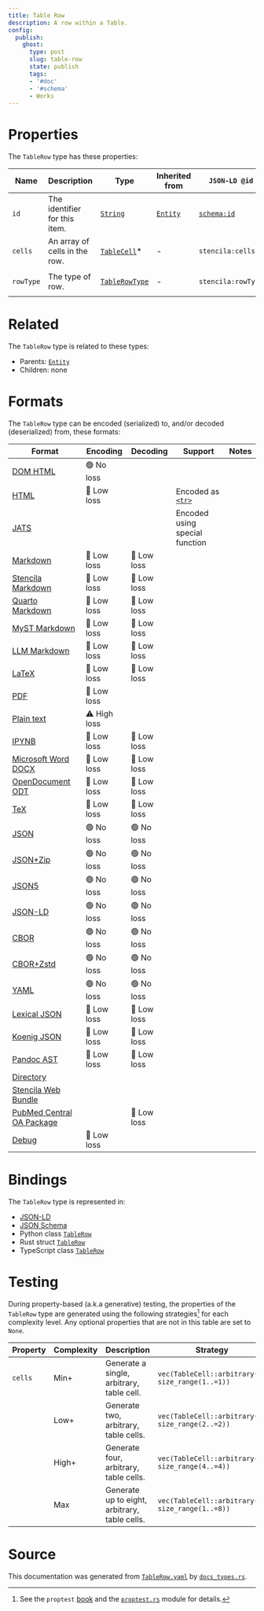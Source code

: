 ```yaml
---
title: Table Row
description: A row within a Table.
config:
  publish:
    ghost:
      type: post
      slug: table-row
      state: publish
      tags:
      - '#doc'
      - '#schema'
      - Works
---
```


# Properties

The `TableRow` type has these properties:

| Name      | Description                   | Type                                                                             | Inherited from                                                     | `JSON-LD @id`                        | Aliases                |
| --------- | ----------------------------- | -------------------------------------------------------------------------------- | ------------------------------------------------------------------ | ------------------------------------ | ---------------------- |
| `id`      | The identifier for this item. | [`String`](https://stencila.ghost.io/docs/reference/schema/string)               | [`Entity`](https://stencila.ghost.io/docs/reference/schema/entity) | [`schema:id`](https://schema.org/id) | -                      |
| `cells`   | An array of cells in the row. | [`TableCell`](https://stencila.ghost.io/docs/reference/schema/table-cell)*       | -                                                                  | `stencila:cells`                     | `cell`                 |
| `rowType` | The type of row.              | [`TableRowType`](https://stencila.ghost.io/docs/reference/schema/table-row-type) | -                                                                  | `stencila:rowType`                   | `row-type`, `row_type` |

# Related

The `TableRow` type is related to these types:

- Parents: [`Entity`](https://stencila.ghost.io/docs/reference/schema/entity)
- Children: none

# Formats

The `TableRow` type can be encoded (serialized) to, and/or decoded (deserialized) from, these formats:

| Format                                                                               | Encoding     | Decoding   | Support                                                                           | Notes |
| ------------------------------------------------------------------------------------ | ------------ | ---------- | --------------------------------------------------------------------------------- | ----- |
| [DOM HTML](https://stencila.ghost.io/docs/reference/formats/dom.html)                | 🟢 No loss    |            |                                                                                   |
| [HTML](https://stencila.ghost.io/docs/reference/formats/html)                        | 🔷 Low loss   |            | Encoded as [`<tr>`](https://developer.mozilla.org/en-US/docs/Web/HTML/Element/tr) |
| [JATS](https://stencila.ghost.io/docs/reference/formats/jats)                        |              |            | Encoded using special function                                                    |
| [Markdown](https://stencila.ghost.io/docs/reference/formats/md)                      | 🔷 Low loss   | 🔷 Low loss |                                                                                   |
| [Stencila Markdown](https://stencila.ghost.io/docs/reference/formats/smd)            | 🔷 Low loss   | 🔷 Low loss |                                                                                   |
| [Quarto Markdown](https://stencila.ghost.io/docs/reference/formats/qmd)              | 🔷 Low loss   | 🔷 Low loss |                                                                                   |
| [MyST Markdown](https://stencila.ghost.io/docs/reference/formats/myst)               | 🔷 Low loss   | 🔷 Low loss |                                                                                   |
| [LLM Markdown](https://stencila.ghost.io/docs/reference/formats/llmd)                | 🔷 Low loss   | 🔷 Low loss |                                                                                   |
| [LaTeX](https://stencila.ghost.io/docs/reference/formats/latex)                      | 🔷 Low loss   | 🔷 Low loss |                                                                                   |
| [PDF](https://stencila.ghost.io/docs/reference/formats/pdf)                          | 🔷 Low loss   |            |                                                                                   |
| [Plain text](https://stencila.ghost.io/docs/reference/formats/text)                  | ⚠️ High loss |            |                                                                                   |
| [IPYNB](https://stencila.ghost.io/docs/reference/formats/ipynb)                      | 🔷 Low loss   | 🔷 Low loss |                                                                                   |
| [Microsoft Word DOCX](https://stencila.ghost.io/docs/reference/formats/docx)         | 🔷 Low loss   | 🔷 Low loss |                                                                                   |
| [OpenDocument ODT](https://stencila.ghost.io/docs/reference/formats/odt)             | 🔷 Low loss   | 🔷 Low loss |                                                                                   |
| [TeX](https://stencila.ghost.io/docs/reference/formats/tex)                          | 🔷 Low loss   | 🔷 Low loss |                                                                                   |
| [JSON](https://stencila.ghost.io/docs/reference/formats/json)                        | 🟢 No loss    | 🟢 No loss  |                                                                                   |
| [JSON+Zip](https://stencila.ghost.io/docs/reference/formats/json.zip)                | 🟢 No loss    | 🟢 No loss  |                                                                                   |
| [JSON5](https://stencila.ghost.io/docs/reference/formats/json5)                      | 🟢 No loss    | 🟢 No loss  |                                                                                   |
| [JSON-LD](https://stencila.ghost.io/docs/reference/formats/jsonld)                   | 🟢 No loss    | 🟢 No loss  |                                                                                   |
| [CBOR](https://stencila.ghost.io/docs/reference/formats/cbor)                        | 🟢 No loss    | 🟢 No loss  |                                                                                   |
| [CBOR+Zstd](https://stencila.ghost.io/docs/reference/formats/cbor.zstd)              | 🟢 No loss    | 🟢 No loss  |                                                                                   |
| [YAML](https://stencila.ghost.io/docs/reference/formats/yaml)                        | 🟢 No loss    | 🟢 No loss  |                                                                                   |
| [Lexical JSON](https://stencila.ghost.io/docs/reference/formats/lexical)             | 🔷 Low loss   | 🔷 Low loss |                                                                                   |
| [Koenig JSON](https://stencila.ghost.io/docs/reference/formats/koenig)               | 🔷 Low loss   | 🔷 Low loss |                                                                                   |
| [Pandoc AST](https://stencila.ghost.io/docs/reference/formats/pandoc)                | 🔷 Low loss   | 🔷 Low loss |                                                                                   |
| [Directory](https://stencila.ghost.io/docs/reference/formats/directory)              |              |            |                                                                                   |
| [Stencila Web Bundle](https://stencila.ghost.io/docs/reference/formats/swb)          |              |            |                                                                                   |
| [PubMed Central OA Package](https://stencila.ghost.io/docs/reference/formats/pmcoap) |              | 🔷 Low loss |                                                                                   |
| [Debug](https://stencila.ghost.io/docs/reference/formats/debug)                      | 🔷 Low loss   |            |                                                                                   |

# Bindings

The `TableRow` type is represented in:

- [JSON-LD](https://stencila.org/TableRow.jsonld)
- [JSON Schema](https://stencila.org/TableRow.schema.json)
- Python class [`TableRow`](https://github.com/stencila/stencila/blob/main/python/python/stencila/types/table_row.py)
- Rust struct [`TableRow`](https://github.com/stencila/stencila/blob/main/rust/schema/src/types/table_row.rs)
- TypeScript class [`TableRow`](https://github.com/stencila/stencila/blob/main/ts/src/types/TableRow.ts)

# Testing

During property-based (a.k.a generative) testing, the properties of the `TableRow` type are generated using the following strategies[^1] for each complexity level. Any optional properties that are not in this table are set to `None`.

| Property | Complexity | Description                                   | Strategy                                         |
| -------- | ---------- | --------------------------------------------- | ------------------------------------------------ |
| `cells`  | Min+       | Generate a single, arbitrary, table cell.     | `vec(TableCell::arbitrary(), size_range(1..=1))` |
|          | Low+       | Generate two, arbitrary, table cells.         | `vec(TableCell::arbitrary(), size_range(2..=2))` |
|          | High+      | Generate four, arbitrary, table cells.        | `vec(TableCell::arbitrary(), size_range(4..=4))` |
|          | Max        | Generate up to eight, arbitrary, table cells. | `vec(TableCell::arbitrary(), size_range(1..=8))` |

# Source

This documentation was generated from [`TableRow.yaml`](https://github.com/stencila/stencila/blob/main/schema/TableRow.yaml) by [`docs_types.rs`](https://github.com/stencila/stencila/blob/main/rust/schema-gen/src/docs_types.rs).

[^1]: See the `proptest` [book](https://proptest-rs.github.io/proptest/) and the [`proptest.rs`](https://github.com/stencila/stencila/blob/main/rust/schema/src/proptests.rs) module for details.

